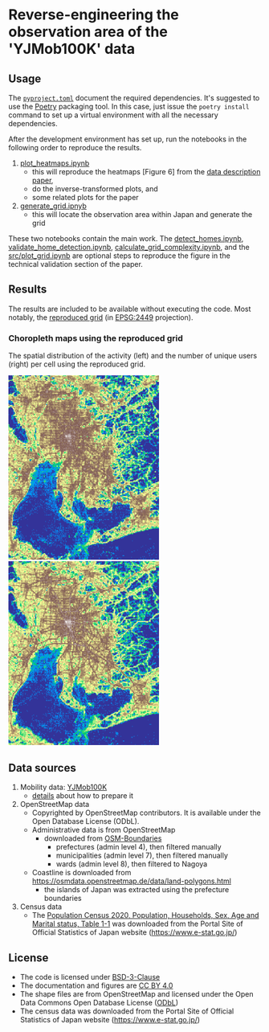 # Reverse-engineering the observation area of the 'YJMob100K' data

## Usage

The [`pyproject.toml`](pyproject.toml) document the required dependencies. It's suggested to use the [Poetry](https://python-poetry.org/) packaging tool. In this case, just issue the `poetry install` command to set up a virtual environment with all the necessary dependencies.

After the development environment has set up, run the notebooks in the following order to reproduce the results.

1. [plot_heatmaps.ipynb](src/plot_heatmaps.ipynb)
    - this will reproduce the heatmaps [Figure 6] from the [data description paper](https://arxiv.org/abs/2307.03401),
    - do the inverse-transformed plots, and
    - some related plots for the paper
2. [generate_grid.ipnyb](src/generate_grid.ipynb)
   - this will locate the observation area within Japan and generate the grid

These two notebooks contain the main work. The [detect_homes.ipynb](src/detect_homes.ipynb), [validate_home_detection.ipynb](src/validate_home_detection.ipynb), [calculate_grid_complexity.ipynb](src/calculate_grid_complexity.ipynb), and the [src/plot_grid.ipynb](src/plot_grid.ipynb) are optional steps to reproduce the figure in the technical validation section of the paper.

## Results

The results are included to be available without executing the code.
Most notably, the [reproduced grid](output/grid_bl_2449.geojson) (in [EPSG:2449](https://spatialreference.org/ref/epsg/2449/) projection).

### Choropleth maps using the reproduced grid

The spatial distribution of the activity (left) and the number of unique users (right) per cell using the reproduced grid.

<img src="figures/activity_terrain_2449.png" alt="spatial distribution of activity" title="spatial distribution of activity" width="300">
<img src="figures/user_count_terrain_2449.png" alt="spatial distribution of unique users" title="spatial distribution of unique users" width="300">

<!-- ## Citation

Use the following BibTeX entry to cite the paper.

<details>
  <summary>BibTeX</summary>
  <pre>

  </pre>
</details>

The code can be cited via [GitHub](https://github.com/pintergreg/reverse-engineering-YJMob100K-grid). -->

## Data sources

1. Mobility data: [YJMob100K](https://zenodo.org/records/10836269)
    - [details](data/yjmob100k/README.md) about how to prepare it
2. OpenStreetMap data
    - Copyrighted by OpenStreetMap contributors. It is available under the Open Database License (ODbL).
    - Administrative data is from OpenStreetMap
        - downloaded from [OSM-Boundaries](https://osm-boundaries.com/)
            - prefectures (admin level 4), then filtered manually
            - municipalities (admin level 7), then filtered manually
            - wards (admin level 8), then filtered to Nagoya
    - Coastline is downloaded from https://osmdata.openstreetmap.de/data/land-polygons.html
        - the islands of Japan was extracted using the prefecture boundaries
4. Census data
    - The [Population Census 2020, Population, Households, Sex, Age and Marital status, Table 1-1](https://www.e-stat.go.jp/en/stat-search/files?page=1&layout=datalist&toukei=00200521&tstat=000001136464&cycle=0&year=20200&month=24101210&tclass1=000001136466) was downloaded from the
     Portal Site of Official Statistics of Japan website (https://www.e-stat.go.jp/)

## License

- The code is licensed under [BSD-3-Clause](LICENSE)
- The documentation and figures are [CC BY 4.0](https://creativecommons.org/licenses/by/4.0/)
- The shape files are from OpenStreetMap and licensed under the Open Data Commons Open Database License ([ODbL](https://opendatacommons.org/licenses/odbl/1-0/))
- The census data was downloaded from the Portal Site of Official Statistics of Japan website (https://www.e-stat.go.jp/)
